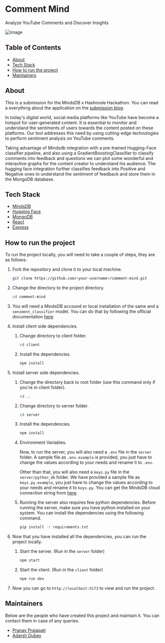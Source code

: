 # Comment Mind

Analyze YouTube Comments and Discover Insights

![image](https://cdn.discordapp.com/attachments/1041723116512100452/1102132895264542781/Blog_Poster.png)

## Table of Contents

-   [About](#about)
-   [Tech Stack](#tech-stack)
-   [How to run the project](#how-to-run-the-project)
-   [Maintainers](#maintainers)

## About

This is a submission for the MindsDB x Hashnode Hackathon. You can read a everything about the application on the [submission blog](https://blog.adarshdubey.com/comment-mind-analyze-youtube-comments-and-discover-insights).

In today's digital world, social media platforms like YouTube have become a hotspot for user-generated content. It is essential to monitor and understand the sentiments of users towards the content posted on these platforms. Our tool addresses this need by using cutting-edge technologies to perform sentiment analysis on YouTube comments.

Taking advantage of Mindsdb integration with a pre-trained Hugging-Face classifier pipeline, and also using a GradientBoostingClassifier to classify comments into feedback and questions we can plot some wonderful and interactive graphs for the content creator to understand his audience. The hugging face integration further classifies feedback into Positive and Negative ones to understand the sentiment of feedback and store them in the MongoDB database.

## Tech Stack

-   [MindsDB](https://mindsdb.com/)
-   [Hugging Face](https://huggingface.co/)
-   [MongoDB](https://www.mongodb.com/)
-   [React](https://reactjs.org/)
-   [Express](https://expressjs.com/)

## How to run the project

To run the project locally, you will need to take a couple of steps, they are as follows:

1. Fork the repository and clone it to your local machine.

    ```sh
    git clone https://github.com/<your-username>/comment-mind.git
    ```

2. Change the directory to the project directory.

    ```sh
    cd comment-mind
    ```

3. You will need a MindsDB accound or local installation of the same and a `seniment_classifier` model. You can do that by following the official documentation [here](https://docs.mindsdb.com/nlp/nlp-mindsdb-hf#example-using-mql)

4. Install client side dependencies.

    1. Change directory to client folder.

        ```sh
        cd client
        ```

    1. Install the dependencies.

        ```sh
        npm install
        ```

5. Install server side dependencies.

    1. Change the directory back to root folder (use this command only if you're in client folder).

        ```sh
        cd ..
        ```

    2. Change directory to server folder.

        ```sh
        cd server
        ```

    3. Install the dependencies.

        ```sh
        npm install
        ```

    4. Environment Variables.

        Now, to run the server, you will also need a `.env` file in the `server` folder. A sample file as `.env.example` is provided, you just have to change the values according to your needs and rename it to `.env`.

        Other than that, you will also need a `keys.py` file in the `server/python_db` folder. We have provided a sample file as `keys.py.example`, you just have to change the values according to your needs and rename it to `keys.py`. You can get the MindsDB cloud connection string from [here](https://cloud.mindsdb.com/).

    5. Running the server also requires few python dependencies. Before running the server, make sure you have python installed on your system. You can install the dependencies using the following command.

        ```sh
        pip install -r requirements.txt
        ```

6. Now that you have installed all the dependencies, you can run the project locally.

    1. Start the server. (Run in the `server` folder)

        ```sh
        npm start
        ```

    2. Start the client. (Run in the `client` folder)

        ```sh
        npm run dev
        ```

7. Now you can go to `http://localhost:5173` to view and run the project.

## Maintainers

Below are the people who have created this project and maintain it. You can contact them in case of any queries.

-   [Pranav Prajapati](https://github.com/pranavvp16)
-   [Adarsh Dubey](https://github.com/inclinedadarsh)
